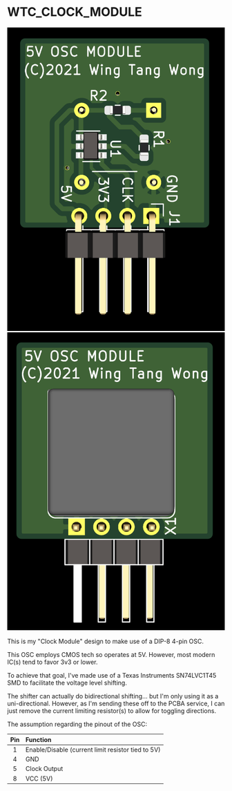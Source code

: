 # WTC_CLOCK_MODULE

![SMD Side of Clock Module](IMAGES/CLOCK-MODULE-SMD_SIDE.png)
![OSC CAN Side of Clock Module](IMAGES/CLOCK-MODULE-OSC_SIDE.png)


This is my "Clock Module" design to make use of a DIP-8 4-pin OSC.

This OSC employs CMOS tech so operates at 5V. However, most modern IC(s) tend to favor 3v3 or lower.

To achieve that goal, I've made use of a Texas Instruments SN74LVC1T45 SMD to facilitate the voltage level shifting.

The shifter can actually do bidirectional shifting... but I'm only using it as a uni-directional. However, as I'm
sending these off to the PCBA service, I can just remove the current limiting resistor(s) to allow for toggling directions.


The assumption regarding the pinout of the OSC:

| Pin     | Function                                           |
| :-----: | :---------------                                   |
| 1       | Enable/Disable (current limit resistor tied to 5V) |
| 4       | GND                                                |
| 5       | Clock Output                                       |
| 8       | VCC (5V)                                           |
